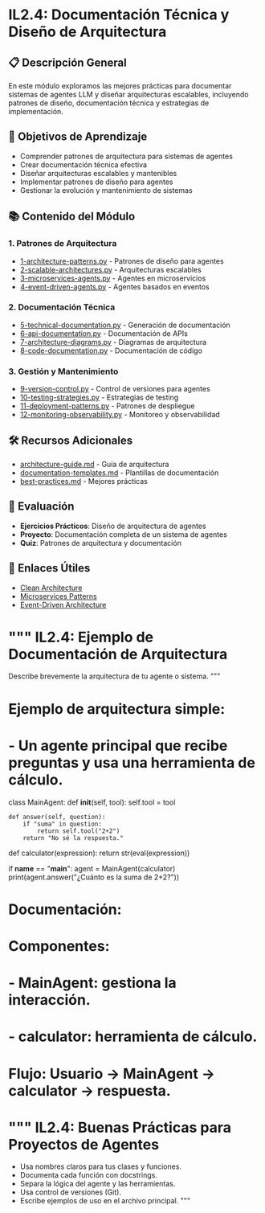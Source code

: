 # IL2.4: Documentación Técnica y Diseño de Arquitectura

## 📋 Descripción General

En este módulo exploramos las mejores prácticas para documentar sistemas de agentes LLM y diseñar arquitecturas escalables, incluyendo patrones de diseño, documentación técnica y estrategias de implementación.

## 🎯 Objetivos de Aprendizaje

- Comprender patrones de arquitectura para sistemas de agentes
- Crear documentación técnica efectiva
- Diseñar arquitecturas escalables y mantenibles
- Implementar patrones de diseño para agentes
- Gestionar la evolución y mantenimiento de sistemas

## 📚 Contenido del Módulo

### 1. Patrones de Arquitectura
- [1-architecture-patterns.py](1-architecture-patterns.py) - Patrones de diseño para agentes
- [2-scalable-architectures.py](2-scalable-architectures.py) - Arquitecturas escalables
- [3-microservices-agents.py](3-microservices-agents.py) - Agentes en microservicios
- [4-event-driven-agents.py](4-event-driven-agents.py) - Agentes basados en eventos

### 2. Documentación Técnica
- [5-technical-documentation.py](5-technical-documentation.py) - Generación de documentación
- [6-api-documentation.py](6-api-documentation.py) - Documentación de APIs
- [7-architecture-diagrams.py](7-architecture-diagrams.py) - Diagramas de arquitectura
- [8-code-documentation.py](8-code-documentation.py) - Documentación de código

### 3. Gestión y Mantenimiento
- [9-version-control.py](9-version-control.py) - Control de versiones para agentes
- [10-testing-strategies.py](10-testing-strategies.py) - Estrategias de testing
- [11-deployment-patterns.py](11-deployment-patterns.py) - Patrones de despliegue
- [12-monitoring-observability.py](12-monitoring-observability.py) - Monitoreo y observabilidad

## 🛠️ Recursos Adicionales

- [architecture-guide.md](architecture-guide.md) - Guía de arquitectura
- [documentation-templates.md](documentation-templates.md) - Plantillas de documentación
- [best-practices.md](best-practices.md) - Mejores prácticas

## 📝 Evaluación

- **Ejercicios Prácticos**: Diseño de arquitectura de agentes
- **Proyecto**: Documentación completa de un sistema de agentes
- **Quiz**: Patrones de arquitectura y documentación

## 🔗 Enlaces Útiles

- [Clean Architecture](https://blog.cleancoder.com/uncle-bob/2012/08/13/the-clean-architecture.html)
- [Microservices Patterns](https://microservices.io/patterns/)
- [Event-Driven Architecture](https://martinfowler.com/articles/201701-event-driven.html)

"""
IL2.4: Ejemplo de Documentación de Arquitectura
===============================================
Describe brevemente la arquitectura de tu agente o sistema.
"""

# Ejemplo de arquitectura simple:
# - Un agente principal que recibe preguntas y usa una herramienta de cálculo.

class MainAgent:
    def __init__(self, tool):
        self.tool = tool

    def answer(self, question):
        if "suma" in question:
            return self.tool("2+2")
        return "No sé la respuesta."

def calculator(expression):
    return str(eval(expression))

if __name__ == "__main__":
    agent = MainAgent(calculator)
    print(agent.answer("¿Cuánto es la suma de 2+2?"))

# Documentación:
# Componentes:
# - MainAgent: gestiona la interacción.
# - calculator: herramienta de cálculo.
# Flujo: Usuario -> MainAgent -> calculator -> respuesta.

"""
IL2.4: Buenas Prácticas para Proyectos de Agentes
=================================================
- Usa nombres claros para tus clases y funciones.
- Documenta cada función con docstrings.
- Separa la lógica del agente y las herramientas.
- Usa control de versiones (Git).
- Escribe ejemplos de uso en el archivo principal.
""" 